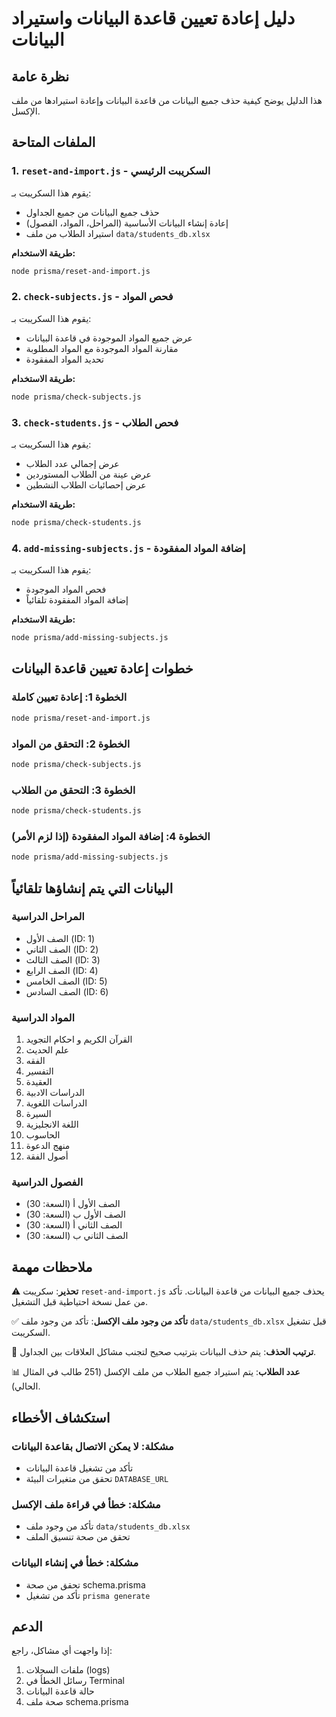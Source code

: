# دليل إعادة تعيين قاعدة البيانات واستيراد البيانات

## نظرة عامة
هذا الدليل يوضح كيفية حذف جميع البيانات من قاعدة البيانات وإعادة استيرادها من ملف الإكسل.

## الملفات المتاحة

### 1. `reset-and-import.js` - السكريبت الرئيسي
يقوم هذا السكريبت بـ:
- حذف جميع البيانات من جميع الجداول
- إعادة إنشاء البيانات الأساسية (المراحل، المواد، الفصول)
- استيراد الطلاب من ملف `data/students_db.xlsx`

**طريقة الاستخدام:**
```bash
node prisma/reset-and-import.js
```

### 2. `check-subjects.js` - فحص المواد
يقوم هذا السكريبت بـ:
- عرض جميع المواد الموجودة في قاعدة البيانات
- مقارنة المواد الموجودة مع المواد المطلوبة
- تحديد المواد المفقودة

**طريقة الاستخدام:**
```bash
node prisma/check-subjects.js
```

### 3. `check-students.js` - فحص الطلاب
يقوم هذا السكريبت بـ:
- عرض إجمالي عدد الطلاب
- عرض عينة من الطلاب المستوردين
- عرض إحصائيات الطلاب النشطين

**طريقة الاستخدام:**
```bash
node prisma/check-students.js
```

### 4. `add-missing-subjects.js` - إضافة المواد المفقودة
يقوم هذا السكريبت بـ:
- فحص المواد الموجودة
- إضافة المواد المفقودة تلقائياً

**طريقة الاستخدام:**
```bash
node prisma/add-missing-subjects.js
```

## خطوات إعادة تعيين قاعدة البيانات

### الخطوة 1: إعادة تعيين كاملة
```bash
node prisma/reset-and-import.js
```

### الخطوة 2: التحقق من المواد
```bash
node prisma/check-subjects.js
```

### الخطوة 3: التحقق من الطلاب
```bash
node prisma/check-students.js
```

### الخطوة 4: إضافة المواد المفقودة (إذا لزم الأمر)
```bash
node prisma/add-missing-subjects.js
```

## البيانات التي يتم إنشاؤها تلقائياً

### المراحل الدراسية
- الصف الأول (ID: 1)
- الصف الثاني (ID: 2)
- الصف الثالث (ID: 3)
- الصف الرابع (ID: 4)
- الصف الخامس (ID: 5)
- الصف السادس (ID: 6)

### المواد الدراسية
1. القرآن الكريم و احكام التجويد
2. علم الحديث
3. الفقه
4. التفسير
5. العقيدة
6. الدراسات الادبية
7. الدراسات اللغوية
8. السيرة
9. اللغة الانجليزية
10. الحاسوب
11. منهج الدعوة
12. أصول الفقة

### الفصول الدراسية
- الصف الأول أ (السعة: 30)
- الصف الأول ب (السعة: 30)
- الصف الثاني أ (السعة: 30)
- الصف الثاني ب (السعة: 30)

## ملاحظات مهمة

⚠️ **تحذير**: سكريبت `reset-and-import.js` يحذف جميع البيانات من قاعدة البيانات. تأكد من عمل نسخة احتياطية قبل التشغيل.

✅ **تأكد من وجود ملف الإكسل**: تأكد من وجود ملف `data/students_db.xlsx` قبل تشغيل السكريبت.

🔄 **ترتيب الحذف**: يتم حذف البيانات بترتيب صحيح لتجنب مشاكل العلاقات بين الجداول.

📊 **عدد الطلاب**: يتم استيراد جميع الطلاب من ملف الإكسل (251 طالب في المثال الحالي).

## استكشاف الأخطاء

### مشكلة: لا يمكن الاتصال بقاعدة البيانات
- تأكد من تشغيل قاعدة البيانات
- تحقق من متغيرات البيئة `DATABASE_URL`

### مشكلة: خطأ في قراءة ملف الإكسل
- تأكد من وجود ملف `data/students_db.xlsx`
- تحقق من صحة تنسيق الملف

### مشكلة: خطأ في إنشاء البيانات
- تحقق من صحة schema.prisma
- تأكد من تشغيل `prisma generate`

## الدعم

إذا واجهت أي مشاكل، راجع:
1. ملفات السجلات (logs)
2. رسائل الخطأ في Terminal
3. حالة قاعدة البيانات
4. صحة ملف schema.prisma

